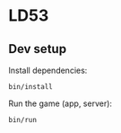 # LD53
## Dev setup
Install dependencies:
```
bin/install
```

Run the game (app, server):
```
bin/run
```
